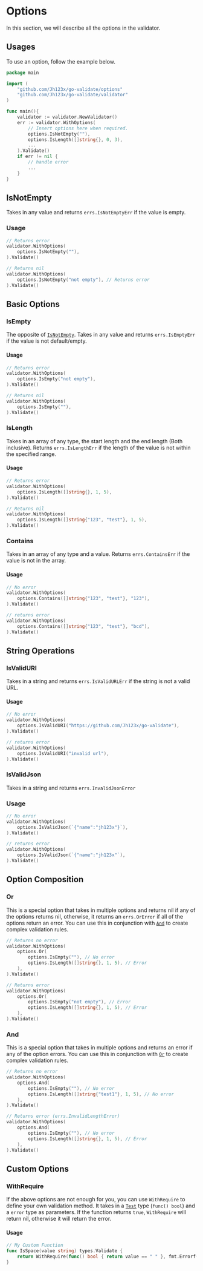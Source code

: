 # Options

In this section, we will describe all the options in the validator.

## Usages

To use an option, follow the example below.

```go
package main

import (
    "github.com/Jh123x/go-validate/options"
    "github.com/Jh123x/go-validate/validator"
)

func main(){
    validator := validator.NewValidator()
	err := validator.WithOptions(
        // Insert options here when required.
		options.IsNotEmpty(""),
		options.IsLength([]string{}, 0, 3),
        ...
	).Validate()
    if err != nil {
        // handle error
        ...
    }
}
```

## IsNotEmpty

Takes in any value and returns `errs.IsNotEmptyErr` if the value is empty.

### Usage

```go
// Returns error
validator.WithOptions(
    options.IsNotEmpty(""),
).Validate()

// Returns nil
validator.WithOptions(
    options.IsNotEmpty("not empty"), // Returns error
).Validate()
```

## Basic Options

### IsEmpty

The opposite of [`IsNotEmpty`](#isnotempty).
Takes in any value and returns `errs.IsEmptyErr` if the value is not default/empty.

#### Usage

```go
// Returns error
validator.WithOptions(
    options.IsEmpty("not empty"),
).Validate()

// Returns nil
validator.WithOptions(
    options.IsEmpty(""),
).Validate()
```

### IsLength

Takes in an array of any type, the start length and the end length (Both inclusive).
Returns `errs.IsLengthErr` if the length of the value is not within the specified range.

#### Usage

```go
// Returns error
validator.WithOptions(
    options.IsLength([]string{}, 1, 5),
).Validate()

// Returns nil
validator.WithOptions(
    options.IsLength([]string{"123", "test"}, 1, 5),
).Validate()
```

### Contains

Takes in an array of any type and a value. Returns `errs.ContainsErr` if the value is not in the array.

#### Usage

```go
// No error
validator.WithOptions(
    options.Contains([]string{"123", "test"}, "123"),
).Validate()

// returns error
validator.WithOptions(
    options.Contains([]string{"123", "test"}, "bcd"),
).Validate()
```

## String Operations

### IsValidURI

Takes in a string and returns `errs.IsValidURLErr` if the string is not a valid URL.

#### Usage

```go
// No error
validator.WithOptions(
    options.IsValidURI("https://github.com/Jh123x/go-validate"),
).Validate()

// returns error
validator.WithOptions(
    options.IsValidURI("invalid url"),
).Validate()
```

### IsValidJson

Takes in a string and returns `errs.InvalidJsonError`

### Usage

```go
// No error
validator.WithOptions(
    options.IsValidJson(`{"name":"jh123x"}`),
).Validate()

// returns error
validator.WithOptions(
    options.IsValidJson(`{"name":"jh123x"`),
).Validate()
```

## Option Composition

### Or

This is a special option that takes in multiple options and returns nil if any of the options returns nil, otherwise, it returns an `errs.OrError` if all of the options return an error.
You can use this in conjunction with [`And`](#and) to create complex validation rules.

```go
// Returns no error
validator.WithOptions(
    options.Or(
        options.IsEmpty(""), // No error
        options.IsLength([]string{}, 1, 5), // Error
    ),
).Validate()

// Returns error
validator.WithOptions(
    options.Or(
        options.IsEmpty("not empty"), // Error
        options.IsLength([]string{}, 1, 5), // Error
    ),
).Validate()
```

### And

This is a special option that takes in multiple options and returns an error if any of the option errors.
You can use this in conjunction with [`Or`](#or) to create complex validation rules.

```go
// Returns no error
validator.WithOptions(
    options.And(
        options.IsEmpty(""), // No error
        options.IsLength([]string{"test1"}, 1, 5), // No error
    ),
).Validate()

// Returns error (errs.InvalidLengthError)
validator.WithOptions(
    options.And(
        options.IsEmpty(""), // No error
        options.IsLength([]string{}, 1, 5), // Error
    ),
).Validate()
```

## Custom Options

### WithRequire

If the above options are not enough for you, you can use `WithRequire` to define your own validation method.
It takes in a [`Test`](../ttypes/types.go) type (`func() bool`) and a `error` type as parameters. If the function returns `true`, `WithRequire` will return nil, otherwise it will return the error.

#### Usage

```go
// My Custom Function
func IsSpace(value string) types.Validate {
	return WithRequire(func() bool { return value == " " }, fmt.Errorf("value is not space"))
}
```
